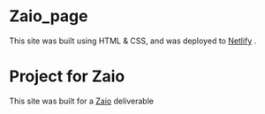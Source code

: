 # Zaio_page
This site was built using HTML & CSS, and was deployed to [Netlify](https://zaio-page.netlify.app) .

# Project for Zaio
This site was built for a [Zaio](https://www.zaio.io/learn) deliverable
